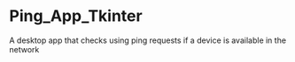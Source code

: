 # Ping_App_Tkinter
 A desktop app that checks using ping requests if a device is available in the network
